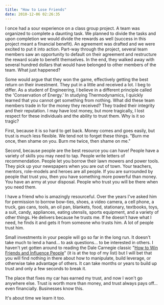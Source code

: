 ```yaml
---
title: "How to Lose Friends"
date: 2010-12-06 02:26:35
---
```


I once had a sour experience on a class group project. A team was organized to complete a daunting task. We planned to divide the tasks and upon completion we would divide the rewards as well (success in this project meant a financial benefit). An agreement was drafted and we were excited to put it into action. Part-way through the project, several team members saw an opportunity to default on their agreement and restructure the reward scale to benefit themselves. In the end, they walked away with several hundred dollars that would have belonged to other members of the team. What just happened?

Some would argue that they won the game, effectively getting the best return on their investment. They put in a little and received a lot. I beg to differ. As a student of Engineering, I believe in a different principle called the 'Conservation of Energy.' In studying Thermodynamics, I quickly learned that you cannot get something from nothing. What did these team members trade in for the money they received? They traded their integrity and their reputation. I may have lost money, but more tragically, I lost respect for these individuals and the ability to trust them. Why is it so tragic?

First, because it is so hard to get back. Money comes and goes easily, but trust is much less flexible. We tend not to forget these things. "Burn me once, then shame on you. Burn me twice, then shame on me."

Second, because people are the best resource you can have! People have a variety of skills you may need to tap. People write letters of recommendation. People let you borrow their lawn mowers and power tools. They pick up your newspapers when you are out of town. Your teachers, mentors, role-models and heroes are all people. If you are surrounded by people that trust you, then you have something more powerful than money. You have an army at your disposal. People who trust you will be there when you need them.

I have a friend who is amazingly resourceful. Over the years I've asked him for permission to borrow bow-ties, shoes, a video camera, a cell phone, a truck, gas cans, tools, an oil pan, blankets, food, stationary, textbooks, toys, a suit, candy, appliances, eating utensils, sports equipment, and a variety of other things. He delivers because he trusts me. If he doesn't have what I need, he finds it and gets it from someone who trusts him. A lot of people trust him.

Small investments in your people will go so far in the long run. It doesn't take much to lend a hand... to ask questions... to be interested in others. I haven't yet gotten around to reading the Dale Carnegie classic "<a href="http://en.wikipedia.org/wiki/How_to_Win_Friends_and_Influence_People" title="How to Win Friends and Influence People">How to Win Friends and Influence People</a>" (it is at the top of my list) but I will bet that you will find nothing in there about how to manipulate, build leverage, or otherwise take advantage of others. It can take months or years to build up trust and only a few seconds to break it.

The place that fixes my car has earned my trust, and now I won't go anywhere else. Trust is worth more than money, and trust always pays off... even financially. Businesses know this.

It's about time we learn it too.
